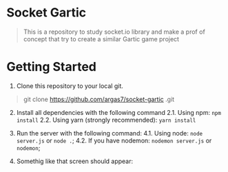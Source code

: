 # Socket Gartic
> This is a repository to study socket.io library and make a prof of concept that try to create a similar Gartic game project

# Getting Started
1. Clone this repository to your local git.
> git clone https://github.com/argas7/socket-gartic .git

2. Install all dependencies with the following command
2.1. Using npm: `npm install`
2.2. Using yarn (strongly recommended): `yarn install`

4. Run the server with the following command:
4.1. Using node: `node server.js` or `node .`;
4.2. If you have nodemon: `nodemon server.js` or `nodemon`;

5. Somethig like that screen should appear:
